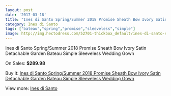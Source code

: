 ```yaml
---
layout: post
date: '2017-03-18'
title: "Ines di Santo Spring/Summer 2018 Promise Sheath Bow Ivory Satin Detachable Garden Bateau Simple Sleeveless Wedding Gown"
category: Ines di Santo
tags: ["bateau","spring","promise","sleeveless","simple"]
image: http://img.hectodress.com/52701-thickbox_default/ines-di-santo-spring-summer-2018-promise-sheath-bow-ivory-satin-detachable-garden-bateau-simple-sleeveless-wedding-gown.jpg
---
```

Ines di Santo Spring/Summer 2018 Promise Sheath Bow Ivory Satin Detachable Garden Bateau Simple Sleeveless Wedding Gown

On Sales: **$289.98**
<a href="https://www.hectodress.com/ines-di-santo/16588-ines-di-santo-spring-summer-2018-promise-sheath-bow-ivory-satin-detachable-garden-bateau-simple-sleeveless-wedding-gown.html"><amp-img layout="responsive" width="600" height="600" src="//img.hectodress.com/52701-thickbox_default/ines-di-santo-spring-summer-2018-promise-sheath-bow-ivory-satin-detachable-garden-bateau-simple-sleeveless-wedding-gown.jpg" alt="Ines di Santo Spring/Summer 2018 Promise Sheath Bow Ivory Satin Detachable Garden Bateau Simple Sleeveless Wedding Gown 0" /></a>
<a href="https://www.hectodress.com/ines-di-santo/16588-ines-di-santo-spring-summer-2018-promise-sheath-bow-ivory-satin-detachable-garden-bateau-simple-sleeveless-wedding-gown.html"><amp-img layout="responsive" width="600" height="600" src="//img.hectodress.com/52703-thickbox_default/ines-di-santo-spring-summer-2018-promise-sheath-bow-ivory-satin-detachable-garden-bateau-simple-sleeveless-wedding-gown.jpg" alt="Ines di Santo Spring/Summer 2018 Promise Sheath Bow Ivory Satin Detachable Garden Bateau Simple Sleeveless Wedding Gown 1" /></a>
<a href="https://www.hectodress.com/ines-di-santo/16588-ines-di-santo-spring-summer-2018-promise-sheath-bow-ivory-satin-detachable-garden-bateau-simple-sleeveless-wedding-gown.html"><amp-img layout="responsive" width="600" height="600" src="//img.hectodress.com/52702-thickbox_default/ines-di-santo-spring-summer-2018-promise-sheath-bow-ivory-satin-detachable-garden-bateau-simple-sleeveless-wedding-gown.jpg" alt="Ines di Santo Spring/Summer 2018 Promise Sheath Bow Ivory Satin Detachable Garden Bateau Simple Sleeveless Wedding Gown 2" /></a>

Buy it: [Ines di Santo Spring/Summer 2018 Promise Sheath Bow Ivory Satin Detachable Garden Bateau Simple Sleeveless Wedding Gown](https://www.hectodress.com/ines-di-santo/16588-ines-di-santo-spring-summer-2018-promise-sheath-bow-ivory-satin-detachable-garden-bateau-simple-sleeveless-wedding-gown.html "Ines di Santo Spring/Summer 2018 Promise Sheath Bow Ivory Satin Detachable Garden Bateau Simple Sleeveless Wedding Gown")

View more: [Ines di Santo](https://www.hectodress.com/331-ines-di-santo "Ines di Santo")